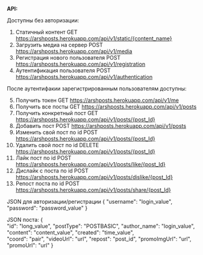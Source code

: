 **API:**

Доступны без авторизации:
1. Статичный контент
GET https://arshposts.herokuapp.com/api/v1/static/{content_name}
2. Загрузить медиа на сервер
POST https://arshposts.herokuapp.com/api/v1/media
3. Регистрация нового пользователя
POST https://arshposts.herokuapp.com/api/v1/registration
4. Аутентификация пользователя
POST https://arshposts.herokuapp.com/api/v1/authentication

После аутентифакии зарегистрированным пользователям доступны:

5. Получить токен
GET https://arshposts.herokuapp.com/api/v1/me
6. Получить все посты
GET https://arshposts.herokuapp.com/api/v1/posts
7. Получить конкретный пост
GET https://arshposts.herokuapp.com/api/v1/posts/{post_Id}
8. Добавить пост
POST https://arshposts.herokuapp.com/api/v1/posts
9. Изменить свой пост по id
POST https://arshposts.herokuapp.com/api/v1/posts/{post_Id}
10. Удалить свой пост по id
DELETE https://arshposts.herokuapp.com/api/v1/posts/{post_Id}
11. Лайк пост по id
POST https://arshposts.herokuapp.com/api/v1/posts/like/{post_Id}
12. Дислайк с поста по id
POST https://arshposts.herokuapp.com/api/v1/posts/dislike/{post_Id}
13. Репост поста по id
POST https://arshposts.herokuapp.com/api/v1/posts/share/{post_Id}

JSON для авторизации/регистрации
{
    "username": "login_value",
    "password": "password_value"
}

JSON поста:
{   
	"id": "long_value",
    "postType": "POSTBASIC",
    "author_name": "login_value",
    "content": "content_value",
    "created": "time_value",    
    "coord": "pair",
    "videoUrl": "url",
    "repost": "post_id",
    "promoImgUrl": "url",
    "promoUrl": "url"
}
